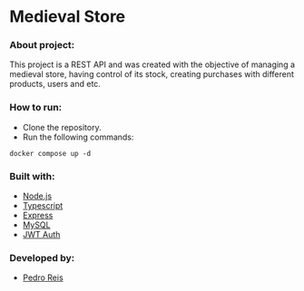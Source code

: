 # Medieval Store
### About project:
This project is a REST API and was created with the objective of managing a medieval store, having control of its stock, creating purchases with different products, users and etc.
### How to run:
- Clone the repository.
- Run the following commands:
```
docker compose up -d
```
### Built with:
- [Node.js](https://nodejs.org/en/)
- [Typescript](https://www.typescriptlang.org/)
- [Express](https://expressjs.com/pt-br/)
- [MySQL](https://www.mysql.com/)
- [JWT Auth](https://jwt.io/)
### Developed by:
- [Pedro Reis](https://www.linkedin.com/in/pedroreisalves/)
